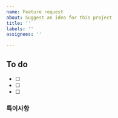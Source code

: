 ```yaml
---
name: Feature request
about: Suggest an idea for this project
title: ''
labels: ''
assignees: ''

---
```


## To do 
- [ ] 
- [ ] 
- [ ] 

### 특이사항
